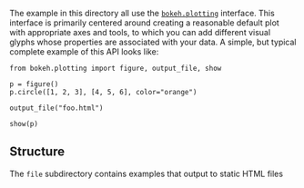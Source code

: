 The example in this directory all use the [`bokeh.plotting`](https://docs.bokeh.org/en/latest/docs/user_guide/plotting.html)
interface. This interface is primarily centered around creating a reasonable default plot with
appropriate axes and tools, to which you can add different visual glyphs whose properties are
associated with your data. A simple, but typical complete example of this API looks like:

    from bokeh.plotting import figure, output_file, show

    p = figure()
    p.circle([1, 2, 3], [4, 5, 6], color="orange")

    output_file("foo.html")

    show(p)

## Structure

The `file`  subdirectory contains examples that output to static HTML files
